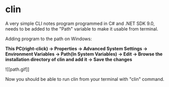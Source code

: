 # clin
A very simple CLI notes program programmed in C# and .NET SDK 9.0, needs to be added to the "Path" variable to make it usable from terminal.

Adding program to the path on Windows:

**This PC(right-click) -> Properties -> Advanced System Settings -> Environment Variables -> Path(In System Variables) -> Edit -> Browse the installation directory of clin and add it -> Save the changes**

![[path.gif]]

Now you should be able to run clin from your terminal with "clin" command.
